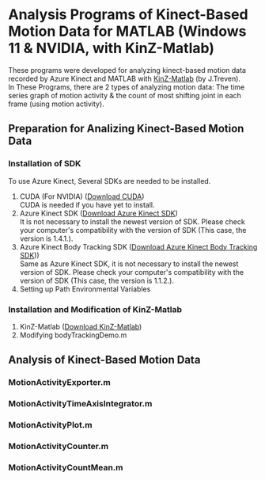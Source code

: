 # Analysis Programs of Kinect-Based Motion Data for MATLAB (Windows 11 & NVIDIA, with KinZ-Matlab)
These programs were developed for analyzing kinect-based motion data recorded by Azure Kinect and MATLAB with [KinZ-Matlab](https://github.com/jrterven/KinZ-Matlab) (by J.Treven).  
In These Programs, there are 2 types of analyzing motion data: The time series graph of motion activity & the count of most shifting joint in
each frame (using motion activity).

## Preparation for Analizing Kinect-Based Motion Data

### Installation of SDK
To use Azure Kinect, Several SDKs are needed to be installed.  
1. CUDA (For NVIDIA) ([Download CUDA](https://developer.nvidia.com/cuda-downloads?/))  
CUDA is needed if you have yet to install. 
2. Azure Kinect SDK ([Download Azure Kinect SDK](https://github.com/microsoft/Azure-Kinect-Sensor-SDK/blob/develop/docs/usage.md))  
It is not necessary to install the newest version of SDK. Please check your computer's compatibility with the version of SDK (This case, the version is 1.4.1.).  
3. Azure Kinect Body Tracking SDK ([Download Azure Kinect Body Tracking SDK](https://learn.microsoft.com/en-us/azure/kinect-dk/body-sdk-download)))  
Same as Azure Kinect SDK, it is not necessary to install the newest version of SDK. Please check your computer's compatibility with the version of SDK (This case, the version is 1.1.2.).  
4. Setting up Path Environmental Variables  


### Installation and Modification of KinZ-Matlab
1. KinZ-Matlab ([Download KinZ-Matlab](https://github.com/jrterven/KinZ-Matlab))  
2. Modifying bodyTrackingDemo.m  

## Analysis of Kinect-Based Motion Data

### MotionActivityExporter.m

### MotionActivityTimeAxisIntegrator.m

### MotionActivityPlot.m

### MotionActivityCounter.m

### MotionActivityCountMean.m

